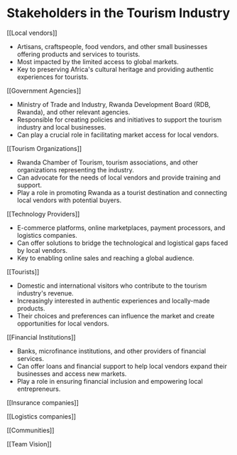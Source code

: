 # Stakeholders in the  Tourism Industry

[[Local vendors]]

* Artisans, craftspeople, food vendors, and other small businesses offering products and services to tourists.
* Most impacted by the limited access to global markets.
* Key to preserving Africa's cultural heritage and providing authentic experiences for tourists.

[[Government Agencies]]

* Ministry of Trade and Industry, Rwanda Development Board (RDB, Rwanda), and other relevant agencies.
* Responsible for creating policies and initiatives to support the tourism industry and local businesses.
* Can play a crucial role in facilitating market access for local vendors.

[[Tourism Organizations]]

* Rwanda Chamber of Tourism, tourism associations, and other organizations representing the industry.
* Can advocate for the needs of local vendors and provide training and support.
* Play a role in promoting Rwanda as a tourist destination and connecting local vendors with potential buyers.

[[Technology Providers]]

* E-commerce platforms, online marketplaces, payment processors, and logistics companies.
* Can offer solutions to bridge the technological and logistical gaps faced by local vendors.
* Key to enabling online sales and reaching a global audience.

[[Tourists]]
* Domestic and international visitors who contribute to the tourism industry's revenue.
* Increasingly interested in authentic experiences and locally-made products.
* Their choices and preferences can influence the market and create opportunities for local vendors.

[[Financial Institutions]]


* Banks, microfinance institutions, and other providers of financial services.
* Can offer loans and financial support to help local vendors expand their businesses and access new markets.
* Play a role in ensuring financial inclusion and empowering local entrepreneurs.

[[Insurance companies]]


[[Logistics companies]]


[[Communities]]


[[Team Vision]]
